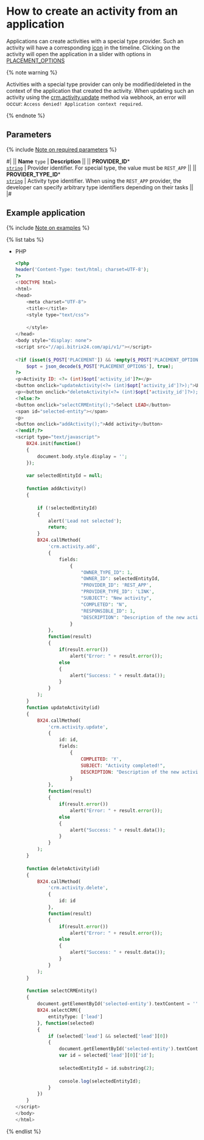 # How to create an activity from an application

Applications can create activities with a special type provider. Such an activity will have a corresponding [icon](*icon) in the timeline. Clicking on the activity will open the application in a slider with options in [PLACEMENT_OPTIONS](../../../../widgets/crm/detail-activity.md#placement_options)

{% note warning %}

Activities with a special type provider can only be modified/deleted in the context of the application that created the activity. When updating such an activity using the [crm.activity.update](../activity-base/crm-activity-update.md) method via webhook, an error will occur: `Access denied! Application context required`.

{% endnote %}

## Parameters

{% include [Note on required parameters](../../../../../_includes/required.md) %}

#|
|| **Name**
`type` | **Description** ||
|| **PROVIDER_ID***  
[`string`](../../../../data-types.md) | Provider identifier. For special type, the value must be `REST_APP` ||
|| **PROVIDER_TYPE_ID***  
[`string`](../../../../data-types.md) | Activity type identifier. When using the `REST_APP` provider, the developer can specify arbitrary type identifiers depending on their tasks ||
|#

## Example application

{% include [Note on examples](../../../../../_includes/examples.md) %}

{% list tabs %}

- PHP

    ```php
    <?php
    header('Content-Type: text/html; charset=UTF-8');
    ?>
    <!DOCTYPE html>
    <html>
    <head>
        <meta charset="UTF-8">
        <title></title>
        <style type="text/css">

        </style>
    </head>
    <body style="display: none">
    <script src="//api.bitrix24.com/api/v1/"></script>

    <?if (isset($_POST['PLACEMENT']) && !empty($_POST['PLACEMENT_OPTIONS'])):
        $opt = json_decode($_POST['PLACEMENT_OPTIONS'], true);
    ?>
    <p>Activity ID: <?= (int)$opt['activity_id']?></p>
    <button onclick="updateActivity(<?= (int)$opt['activity_id']?>);">Update activity (set new description + completed)</button>
    <p><button onclick="deleteActivity(<?= (int)$opt['activity_id']?>);">Delete activity</button>
    <?else:?>
    <button onclick="selectCRMEntity();">Select LEAD</button>
    <span id="selected-entity"></span>
    <p>
    <button onclick="addActivity();">Add activity</button>
    <?endif;?>
    <script type="text/javascript">
        BX24.init(function()
        {
            document.body.style.display = '';
        });

        var selectedEntityId = null;

        function addActivity()
        {

            if (!selectedEntityId)
            {
                alert('Lead not selected');
                return;
            }
            BX24.callMethod(
                'crm.activity.add',
                {
                    fields:
                        {
                            "OWNER_TYPE_ID": 1,
                            "OWNER_ID": selectedEntityId,
                            "PROVIDER_ID": 'REST_APP',
                            "PROVIDER_TYPE_ID": 'LINK',
                            "SUBJECT": "New activity",
                            "COMPLETED": "N",
                            "RESPONSIBLE_ID": 1,
                            "DESCRIPTION": "Description of the new activity"
                        }
                },
                function(result)
                {
                    if(result.error())
                        alert("Error: " + result.error());
                    else
                    {
                        alert("Success: " + result.data());
                    }
                }
            );
        }
        function updateActivity(id)
        {
            BX24.callMethod(
                'crm.activity.update',
                {
                    id: id,
                    fields:
                        {
                            COMPLETED: 'Y',
                            SUBJECT: "Activity completed!",
                            DESCRIPTION: "Description of the new activity (completed)"
                        }
                },
                function(result)
                {
                    if(result.error())
                        alert("Error: " + result.error());
                    else
                    {
                        alert("Success: " + result.data());
                    }
                }
            );
        }

        function deleteActivity(id)
        {
            BX24.callMethod(
                'crm.activity.delete',
                {
                    id: id
                },
                function(result)
                {
                    if(result.error())
                        alert("Error: " + result.error());
                    else
                    {
                        alert("Success: " + result.data());
                    }
                }
            );
        }

        function selectCRMEntity()
        {
            document.getElementById('selected-entity').textContent = '';
            BX24.selectCRM({
                entityType: ['lead']
            }, function(selected)
            {
                if (selected['lead'] && selected['lead'][0])
                {
                    document.getElementById('selected-entity').textContent = selected['lead'][0]['title'];
                    var id = selected['lead'][0]['id'];

                    selectedEntityId = id.substring(2);

                    console.log(selectedEntityId);
                }
            })
        }
    </script>
    </body>
    </html>
    ```

{% endlist %}

[*icon]: ![icon](./_images/activity_application.png)